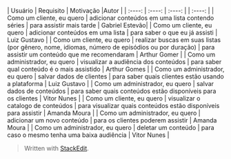| Usuário      | Requisito | Motivação     |Autor     |
| :----:        |    :----:   |          :----: | |          :----: |
| Como um cliente, eu quero  | adicionar conteúdos em uma lista contendo séries  | para assistir mais tarde    | Gabriel Estevão|
| Como um cliente, eu quero | adicionar conteúdos em uma lista  | para saber o que eu já assisti      | Luiz Gustavo |
| Como um cliente, eu quero  | realizar buscas em suas listas (por gênero, nome, idiomas, número de episódios ou por duração)   | para assistir um conteúdo que me recomendaram    | Arthur Gomer |
| Como um administrador, eu quero   |  visualizar a audiência dos conteúdos       | para saber qual conteúdo é o mais assistido      | Arthur Gomes |
| Como um administrador, eu quero      | salvar dados de clientes       | para saber quais clientes estão usando a plataforma    | Luiz Gustavo |
| Como um administrador, eu quero      | salvar dados de conteúdos       | para saber quais conteúdos estão disponíveis para os clientes    | Vitor Nunes |
| Como um cliente, eu quero      | visualizar o catalogo de conteúdos     | para visualizar quais conteúdos estão disponíveis para assistir   | Amanda Moura |
| Como um administrador, eu quero   | adicionar um novo conteúdo        | para os clientes poderem assistir     | Amanda Moura |
| Como um administrador, eu quero      | deletar um conteúdo      | para caso o mesmo tenha uma baixa audiência    | Vitor Nunes |



> Written with [StackEdit](https://stackedit.io/).
